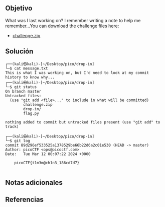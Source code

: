 ## Objetivo
What was I last working on? I remember writing a note to help me remember...You can download the challenge files here:

- [challenge.zip](https://artifacts.picoctf.net/c_titan/160/challenge.zip)
## Solución
```
┌──(kali㉿kali)-[~/Desktop/pico/drop-in]
└─$ cat message.txt 
This is what I was working on, but I'd need to look at my commit history to know why...                                                                                                                              
┌──(kali㉿kali)-[~/Desktop/pico/drop-in]
└─$ git status                                           
On branch master
Untracked files:
  (use "git add <file>..." to include in what will be committed)
        challenge.zip
        drop-in/
        flag.py

nothing added to commit but untracked files present (use "git add" to track)
                                                                                                                              
┌──(kali㉿kali)-[~/Desktop/pico/drop-in]
└─$ git log   
commit 89d296ef533525a1378529be66b22d6a2c01e530 (HEAD -> master)
Author: picoCTF <ops@picoctf.com>
Date:   Tue Mar 12 00:07:22 2024 +0000

    picoCTF{t1m3m@ch1n3_186cd7d7}


```
## Notas adicionales

## Referencias
